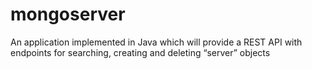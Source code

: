# mongoserver
An application implemented in Java which will provide a REST API with endpoints for searching, creating and deleting “server” objects
